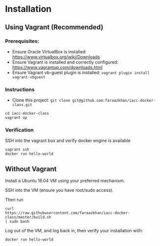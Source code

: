 # Installation

## Using Vagrant (Recommended)

### Prerequisites:

* Ensure Oracle VirtualBox is installed: https://www.virtualbox.org/wiki/Downloads
* Ensure Vagrant is installed and correctly configured: https://www.vagrantup.com/downloads.html
* Ensure Vagrant vb-guest plugin is installed: `vagrant plugin install
  vagrant-vbguest`

### Instructions

* Clone this project: `git clone
  git@github.com:faraazkhan/iacc-docker-class.git`

```
cd iacc-docker-class
vagrant up
```

### Verification

SSH into the vagrant box and verify docker engine is available

```
vagrant ssh
docker run hello-world
```

## Without Vagrant

Install a Ubuntu 16.04 VM using your preferred mechanism.

SSH into the VM (ensure you have root/sudo access).

Then run

```
curl
https://raw.githubusercontent.com/faraazkhan/iacc-docker-class/master/build.sh
| sudo bash
```

Log out of the VM, and log back in, then verify your installation with:

`docker run hello-world`
